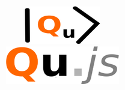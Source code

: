 <h1 align="center">
  <img src="images/qujslogo2.png" alt="Qu.js" width="200" height="100"> <br>
  <img src="images/Qujs2.png" alt="Qu.js" width="300" height="100">
  <br>
  <br>
</h1>